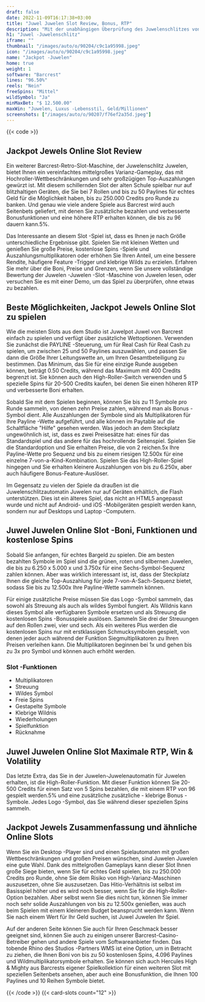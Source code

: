 ```yaml
---
draft: false
date: 2022-11-09T16:17:38+03:00
title: "Juwel Juwelen Slot Review, Bonus, RTP"
description: "Mit der unabhängigen Überprüfung des Juwelenschlitzes von Juwel aus Barcrest können Sie kostenlos oder echtes Geld spielen und hier einen Bonus erhalten!"
h1: "Juwel -Juwelenschlitz"
iframe: ""
thumbnail: "/images/auto/o/90204/c9c1a95998.jpeg"
icon: "/images/auto/o/90204/c9c1a95998.jpeg"
name: "Jackpot -Juwelen"
home: true
weight: 1
software: "Barcrest"
lines: "96.50%"
reels: "Nein"
freeSpins: "Mittel"
wildSymbol: "Ja"
minMaxBet: "$ 12.500.00"
maxWin: "Juwelen, Luxus -Lebensstil, Geld/Millionen"
screenshots: ["/images/auto/o/90207/f76ef2a35d.jpeg"]
---
```


{{< code >}}<h2> Jackpot Jewels Online Slot Review</h2><p>Ein weiterer Barcrest-Retro-Slot-Maschine, der Juwelenschlitz Juwelen, bietet Ihnen ein vereinfachtes mittelgroßes Varianz-Gameplay, das mit Hochroller-Wettbeschränkungen und sehr großzügigen Top-Auszahlungen gewürzt ist. Mit diesem schillernden Slot der alten Schule spielbar nur auf blitzhaltigen Geräten, die Sie bei 7 Rollen und bis zu 50 Paylines für echtes Geld für die Möglichkeit haben, bis zu 250.000 Credits pro Runde zu banken. Und genau wie viele andere Spiele aus Barcrest wird auch Seitenbets geliefert, mit denen Sie zusätzliche bezahlen und verbesserte Bonusfunktionen und eine höhere RTP erhalten können, die bis zu 96 dauern kann.5%.</p><p>Das Interessante an diesem Slot -Spiel ist, dass es Ihnen je nach Größe unterschiedliche Ergebnisse gibt. Spielen Sie mit kleinen Wetten und genießen Sie große Preise, kostenlose Spins -Spiele und Auszahlungsmultiplikatoren oder erhöhen Sie Ihren Anteil, um eine bessere Rendite, häufigere Feature -Trigger und klebrige Wilds zu erzielen. Erfahren Sie mehr über die Boni, Preise und Grenzen, wenn Sie unsere vollständige Bewertung der Juwelen -Juwelen -Slot -Maschine von Juwelen lesen, oder versuchen Sie es mit einer Demo, um das Spiel zu überprüfen, ohne etwas zu bezahlen.</p><h2>Beste Möglichkeiten, Jackpot Jewels Online Slot zu spielen</h2><p>Wie die meisten Slots aus dem Studio ist Juwelpot Juwel von Barcrest einfach zu spielen und verfügt über zusätzliche Wettoptionen. Verwenden Sie zunächst die PAYLINE -Steuerung, um für Real Cash für Real Cash zu spielen, um zwischen 25 und 50 Paylines auszuwählen, und passen Sie dann die Größe Ihrer Leitungswette an, um Ihren Gesamtbeteiligung zu bestimmen. Das Minimum, das Sie für eine einzige Runde ausgeben können, beträgt 0.50 Credits, während das Maximum mit 400 Credits begrenzt ist. Sie können auch den High-Roller-Switch verwenden und 5 spezielle Spins für 20-500 Credits kaufen, bei denen Sie einen höheren RTP und verbesserte Boni erhalten.</p><p>Sobald Sie mit dem Spielen beginnen, können Sie bis zu 11 Symbole pro Runde sammeln, von denen zehn Preise zahlen, während man als Bonus -Symbol dient. Alle Auszahlungen der Symbole sind als Multiplikatoren für Ihre Payline -Wette aufgeführt, und alle können im Paytable auf die Schaltfläche "Hilfe" gesehen werden. Was jedoch an dem Steckplatz ungewöhnlich ist, ist, dass es zwei Preisesätze hat: eines für das Standardspiel und das andere für das hochrollende Seitenspiel. Spielen Sie die Standardoption und Sie erhalten Preise, die von 2 reichen.5x Ihre Payline-Wette pro Sequenz und bis zu einem riesigen 12.500x für eine einzelne 7-von-a-Kind-Kombination. Spielen Sie das High-Roller-Spiel hingegen und Sie erhalten kleinere Auszahlungen von bis zu 6.250x, aber auch häufigere Bonus-Feature-Auslöser.</p><p>Im Gegensatz zu vielen der Spiele da draußen ist die Juwelenschlitzautomatin Juwelen nur auf Geräten erhältlich, die Flash unterstützen. Dies ist ein älteres Spiel, das nicht an HTML5 angepasst wurde und nicht auf Android- und iOS -Mobilgeräten gespielt werden kann, sondern nur auf Desktops und Laptop -Computern.</p><h2> Juwel Juwelen Online Slot -Boni, Funktionen und kostenlose Spins</h2><p>Sobald Sie anfangen, für echtes Bargeld zu spielen. Die am besten bezahlten Symbole im Spiel sind die grünen, roten und silbernen Juwelen, die bis zu 6.250 x 5.000 x und 3.750x für eine Sechs-Symbol-Sequenz zahlen können. Aber was wirklich interessant ist, ist, dass der Steckplatz Ihnen die gleiche Top-Auszahlung für jede 7-von-A-Sach-Sequenz bietet, sodass Sie bis zu 12.500x Ihre Payline-Wette sammeln können.</p><p>Für einige zusätzliche Preise müssen Sie das Logo -Symbol sammeln, das sowohl als Streuung als auch als wildes Symbol fungiert. Als Wildnis kann dieses Symbol alle verfügbaren Symbole ersetzen und als Streuung die kostenlosen Spins -Bonusspiele auslösen. Sammeln Sie drei der Streuungen auf den Rollen zwei, vier und sech. Als ein weiteres Plus werden die kostenlosen Spins nur mit erstklassigen Schmucksymbolen gespielt, von denen jeder auch während der Funktion Siegmultiplikatoren zu Ihren Preisen verleihen kann. Die Multiplikatoren beginnen bei 1x und gehen bis zu 3x pro Symbol und können auch erhöht werden.</p><h3>
Slot -Funktionen</h3><ul>
<li></span>
Multiplikatoren</li>
<li></span>
Streuung</li>
<li></span>
Wildes Symbol</li>
<li></span>
Freie Spins</li>
<li></span>
Gestapelte Symbole</li>
<li></span>
Klebrige Wildnis</li>
<li></span>
Wiederholungen</li>
<li></span>
Spielfunktion</li>
<li></span>
Rücknahme</li></ul><h2> Juwel Juwelen Online Slot Maximale RTP, Win & Volatility</h2><p>Das letzte Extra, das Sie in der Juwelen-Juwelenautomatin für Juwelen erhalten, ist die High-Roller-Funktion. Mit dieser Funktion können Sie 20-500 Credits für einen Satz von 5 Spins bezahlen, die mit einem RTP von 96 gespielt werden.5% und eine zusätzliche zusätzliche - klebrige Bonus -Symbole. Jedes Logo -Symbol, das Sie während dieser speziellen Spins sammeln.</p><h2>Jackpot Jewels Zusammenfassung und ähnliche Online Slots</h2><p>Wenn Sie ein Desktop -Player sind und einen Spielautomaten mit großen Wettbeschränkungen und großen Preisen wünschen, sind Juwelen Juwelen eine gute Wahl. Dank des mittelgroßen Gameplays kann dieser Slot Ihnen große Siege bieten, wenn Sie für echtes Geld spielen, bis zu 250.000 Credits pro Runde, ohne Sie dem Risiko von High-Varianz-Maschinen auszusetzen, ohne Sie auszusetzen. Das Hitio-Verhältnis ist selbst im Basisspiel höher und es wird noch besser, wenn Sie für die High-Roller-Option bezahlen. Aber selbst wenn Sie dies nicht tun, können Sie immer noch sehr solide Auszahlungen von bis zu 12.500x genießen, was auch beim Spielen mit einem kleineren Budget beansprucht werden kann. Wenn Sie nach einem Wert für Ihr Geld suchen, ist Juwel Juwelen Ihr Spiel.</p><p>Auf der anderen Seite können Sie auch für Ihren Geschmack besser geeignet sind, können Sie auch zu einigen unserer Barcrest-Casino-Betreiber gehen und andere Spiele vom Softwareanbieter finden. Das tobende Rhino des Studios -Partners WMS ist eine Option, um in Betracht zu ziehen, die Ihnen Boni von bis zu 50 kostenlosen Spins, 4.096 Paylines und Wildmultiplikatorsymbole erhalten. Sie können sich auch Hercules High & Mighty aus Barcrests eigener Spielkollektion für einen weiteren Slot mit speziellen Seitenbets ansehen, aber auch eine Bonusfunktion, die Ihnen 100 Paylines und 10 Reihen Symbole bietet.</p>{{< /code >}}
 {{< card-slots count="12" >}}